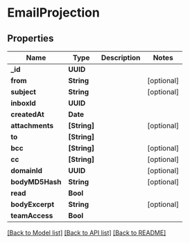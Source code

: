 # EmailProjection

## Properties
Name | Type | Description | Notes
------------ | ------------- | ------------- | -------------
**_id** | **UUID** |  | 
**from** | **String** |  | [optional] 
**subject** | **String** |  | [optional] 
**inboxId** | **UUID** |  | 
**createdAt** | **Date** |  | 
**attachments** | **[String]** |  | [optional] 
**to** | **[String]** |  | 
**bcc** | **[String]** |  | [optional] 
**cc** | **[String]** |  | [optional] 
**domainId** | **UUID** |  | [optional] 
**bodyMD5Hash** | **String** |  | [optional] 
**read** | **Bool** |  | 
**bodyExcerpt** | **String** |  | [optional] 
**teamAccess** | **Bool** |  | 

[[Back to Model list]](../README#documentation-for-models) [[Back to API list]](../README#documentation-for-api-endpoints) [[Back to README]](../README)


